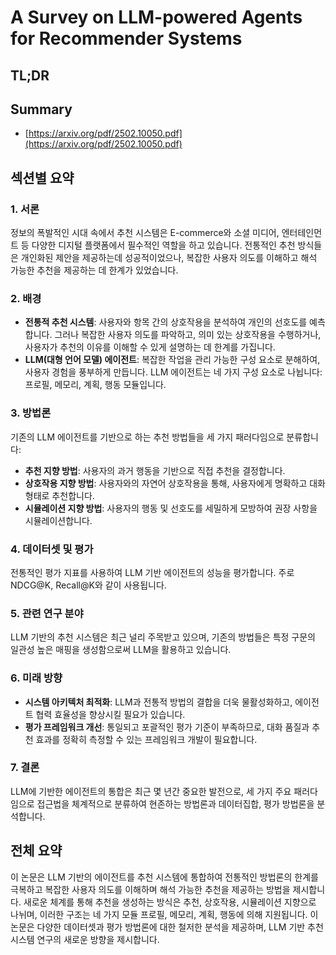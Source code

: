 # A Survey on LLM-powered Agents for Recommender Systems
## TL;DR
## Summary
- [https://arxiv.org/pdf/2502.10050.pdf](https://arxiv.org/pdf/2502.10050.pdf)

## 섹션별 요약

### 1. 서론
정보의 폭발적인 시대 속에서 추천 시스템은 E-commerce와 소셜 미디어, 엔터테인먼트 등 다양한 디지털 플랫폼에서 필수적인 역할을 하고 있습니다. 전통적인 추천 방식들은 개인화된 제안을 제공하는데 성공적이었으나, 복잡한 사용자 의도를 이해하고 해석 가능한 추천을 제공하는 데 한계가 있었습니다.

### 2. 배경
- **전통적 추천 시스템**: 사용자와 항목 간의 상호작용을 분석하여 개인의 선호도를 예측합니다. 그러나 복잡한 사용자 의도를 파악하고, 의미 있는 상호작용을 수행하거나, 사용자가 추천의 이유를 이해할 수 있게 설명하는 데 한계를 가집니다.
- **LLM(대형 언어 모델) 에이전트**: 복잡한 작업을 관리 가능한 구성 요소로 분해하여, 사용자 경험을 풍부하게 만듭니다. LLM 에이전트는 네 가지 구성 요소로 나뉩니다: 프로필, 메모리, 계획, 행동 모듈입니다.

### 3. 방법론
기존의 LLM 에이전트를 기반으로 하는 추천 방법들을 세 가지 패러다임으로 분류합니다:
- **추천 지향 방법**: 사용자의 과거 행동을 기반으로 직접 추천을 결정합니다.
- **상호작용 지향 방법**: 사용자와의 자연어 상호작용을 통해, 사용자에게 명확하고 대화 형태로 추천합니다.
- **시뮬레이션 지향 방법**: 사용자의 행동 및 선호도를 세밀하게 모방하여 권장 사항을 시뮬레이션합니다.

### 4. 데이터셋 및 평가
전통적인 평가 지표를 사용하여 LLM 기반 에이전트의 성능을 평가합니다. 주로 NDCG@K, Recall@K와 같이 사용됩니다. 

### 5. 관련 연구 분야
LLM 기반의 추천 시스템은 최근 널리 주목받고 있으며, 기존의 방법들은 특정 구문의 일관성 높은 매핑을 생성함으로써 LLM을 활용하고 있습니다.

### 6. 미래 방향
- **시스템 아키텍처 최적화**: LLM과 전통적 방법의 결합을 더욱 물활성화하고, 에이전트 협력 효율성을 향상시킬 필요가 있습니다.
- **평가 프레임워크 개선**: 통일되고 포괄적인 평가 기준이 부족하므로, 대화 품질과 추천 효과를 정확히 측정할 수 있는 프레임워크 개발이 필요합니다.

### 7. 결론
LLM에 기반한 에이전트의 통합은 최근 몇 년간 중요한 발전으로, 세 가지 주요 패러다임으로 접근법을 체계적으로 분류하여 현존하는 방법론과 데이터집합, 평가 방법론을 분석합니다.

## 전체 요약
이 논문은 LLM 기반의 에이전트를 추천 시스템에 통합하여 전통적인 방법론의 한계를 극복하고 복잡한 사용자 의도를 이해하며 해석 가능한 추천을 제공하는 방법을 제시합니다. 새로운 체계를 통해 추천을 생성하는 방식은 추천, 상호작용, 시뮬레이션 지향으로 나뉘며, 이러한 구조는 네 가지 모듈 프로필, 메모리, 계획, 행동에 의해 지원됩니다. 이 논문은 다양한 데이터셋과 평가 방법론에 대한 철저한 분석을 제공하며, LLM 기반 추천 시스템 연구의 새로운 방향을 제시합니다.